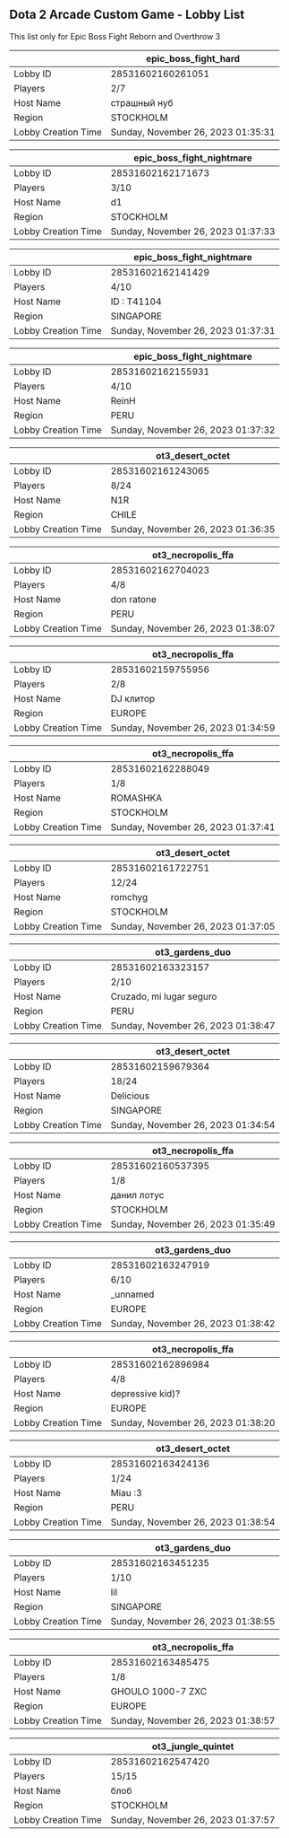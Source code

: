 ## Dota 2 Arcade Custom Game - Lobby List

This list only for Epic Boss Fight Reborn and Overthrow 3

|  | epic_boss_fight_hard |
| ------ | ------ |
| Lobby ID | 28531602160261051 |
| Players | 2/7 |
| Host Name | страшный нуб |
| Region | STOCKHOLM |
| Lobby Creation Time | Sunday, November 26, 2023 01:35:31 |


|  | epic_boss_fight_nightmare |
| ------ | ------ |
| Lobby ID | 28531602162171673 |
| Players | 3/10 |
| Host Name | d1 |
| Region | STOCKHOLM |
| Lobby Creation Time | Sunday, November 26, 2023 01:37:33 |


|  | epic_boss_fight_nightmare |
| ------ | ------ |
| Lobby ID | 28531602162141429 |
| Players | 4/10 |
| Host Name | ID : T41104 |
| Region | SINGAPORE |
| Lobby Creation Time | Sunday, November 26, 2023 01:37:31 |


|  | epic_boss_fight_nightmare |
| ------ | ------ |
| Lobby ID | 28531602162155931 |
| Players | 4/10 |
| Host Name | ReinH |
| Region | PERU |
| Lobby Creation Time | Sunday, November 26, 2023 01:37:32 |


|  | ot3_desert_octet |
| ------ | ------ |
| Lobby ID | 28531602161243065 |
| Players | 8/24 |
| Host Name | N1R |
| Region | CHILE |
| Lobby Creation Time | Sunday, November 26, 2023 01:36:35 |


|  | ot3_necropolis_ffa |
| ------ | ------ |
| Lobby ID | 28531602162704023 |
| Players | 4/8 |
| Host Name | don ratone |
| Region | PERU |
| Lobby Creation Time | Sunday, November 26, 2023 01:38:07 |


|  | ot3_necropolis_ffa |
| ------ | ------ |
| Lobby ID | 28531602159755956 |
| Players | 2/8 |
| Host Name | DJ клитор |
| Region | EUROPE |
| Lobby Creation Time | Sunday, November 26, 2023 01:34:59 |


|  | ot3_necropolis_ffa |
| ------ | ------ |
| Lobby ID | 28531602162288049 |
| Players | 1/8 |
| Host Name | ROMASHKA |
| Region | STOCKHOLM |
| Lobby Creation Time | Sunday, November 26, 2023 01:37:41 |


|  | ot3_desert_octet |
| ------ | ------ |
| Lobby ID | 28531602161722751 |
| Players | 12/24 |
| Host Name | romchyg |
| Region | STOCKHOLM |
| Lobby Creation Time | Sunday, November 26, 2023 01:37:05 |


|  | ot3_gardens_duo |
| ------ | ------ |
| Lobby ID | 28531602163323157 |
| Players | 2/10 |
| Host Name | Cruzado, mi lugar seguro |
| Region | PERU |
| Lobby Creation Time | Sunday, November 26, 2023 01:38:47 |


|  | ot3_desert_octet |
| ------ | ------ |
| Lobby ID | 28531602159679364 |
| Players | 18/24 |
| Host Name | Delicious |
| Region | SINGAPORE |
| Lobby Creation Time | Sunday, November 26, 2023 01:34:54 |


|  | ot3_necropolis_ffa |
| ------ | ------ |
| Lobby ID | 28531602160537395 |
| Players | 1/8 |
| Host Name | данил лотус |
| Region | STOCKHOLM |
| Lobby Creation Time | Sunday, November 26, 2023 01:35:49 |


|  | ot3_gardens_duo |
| ------ | ------ |
| Lobby ID | 28531602163247919 |
| Players | 6/10 |
| Host Name | _unnamed |
| Region | EUROPE |
| Lobby Creation Time | Sunday, November 26, 2023 01:38:42 |


|  | ot3_necropolis_ffa |
| ------ | ------ |
| Lobby ID | 28531602162896984 |
| Players | 4/8 |
| Host Name | depressive kid)? |
| Region | EUROPE |
| Lobby Creation Time | Sunday, November 26, 2023 01:38:20 |


|  | ot3_desert_octet |
| ------ | ------ |
| Lobby ID | 28531602163424136 |
| Players | 1/24 |
| Host Name | Miau :3 |
| Region | PERU |
| Lobby Creation Time | Sunday, November 26, 2023 01:38:54 |


|  | ot3_gardens_duo |
| ------ | ------ |
| Lobby ID | 28531602163451235 |
| Players | 1/10 |
| Host Name | lil |
| Region | SINGAPORE |
| Lobby Creation Time | Sunday, November 26, 2023 01:38:55 |


|  | ot3_necropolis_ffa |
| ------ | ------ |
| Lobby ID | 28531602163485475 |
| Players | 1/8 |
| Host Name | GHOULO 1000-7 ZXC |
| Region | EUROPE |
| Lobby Creation Time | Sunday, November 26, 2023 01:38:57 |


|  | ot3_jungle_quintet |
| ------ | ------ |
| Lobby ID | 28531602162547420 |
| Players | 15/15 |
| Host Name | блоб |
| Region | STOCKHOLM |
| Lobby Creation Time | Sunday, November 26, 2023 01:37:57 |


